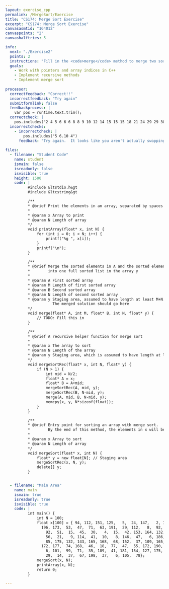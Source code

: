 ```yaml
---
layout: exercise_cpp
permalink: /MergeSort/Exercise
title: "CS174: Merge Sort Exercise"
excerpt: "CS174: Merge Sort Exercise"
canvasasmtid: "164012"
canvaspoints: "2"
canvashalftries: 5

info:
  next: "./Exercise2"
  points: 2
  instructions: "Fill in the <code>merge</code> method to merge two sorted arrays into one larger sorted array, which is the key step to combine recursive problems in merge sort.  <a href = \"https://www.youtube.com/watch?v=_V-7NpSXuB4\">Click here</a> to watch a video I made on merge sort if you'd like some help with this step.  You can also watch a cute video <a href = \"https://www.youtube.com/watch?v=XaqR3G_NVoo\">here</a> on a dance for merge sort."
  goals:
    - Work with pointers and array indices in C++
    - Implement recursive methods
    - Implement merge sort
    
processor:  
  correctfeedback: "Correct!!" 
  incorrectfeedback: "Try again"
  submitformlink: false
  feedbackprocess: | 
    var pos = runtime.text.trim();
  correctcheck: |
    pos.includes("2 4 5 6 6 6 8 8 9 10 12 14 15 15 15 18 21 24 29 29 30 30 35 37 37 37 40 41 41 42 42 45 46 47 47 47 51 53 55 56 63 67 68 71 71 74 77 78 85 92 92 94 99 101 104 105 109 111 112 112 114 118 122 125 126 127 132 132 142 143 146 147 147 148 151 151 152 153 154 164 165 165 168 168 168 172 172 173 175 175 177 179 181 186 189 190 191 191 196 198")
  incorrectchecks:
    - incorrectcheck: |
        pos.includes("5 6.10 4")
      feedback: "Try again.  It looks like you aren't actually swapping elements in memory."
 
files:
  - filename: "Student Code"
    name: student
    ismain: false
    isreadonly: false
    isvisible: true
    height: 1500
    code: | 
          #include &ltstdio.h&gt
          #include &ltcstring&gt

          /**
          * @brief Print the elements in an array, separated by spaces
          * 
          * @param x Array to print
          * @param N Length of array
          */
          void printArray(float* x, int N) {
              for (int i = 0; i < N; i++) {
                  printf("%g ", x[i]);
              }
              printf("\n");
          }

          /**
          * @brief Merge the sorted elements in A and the sorted elements into B
          *        into one full sorted list in the array y
          * 
          * @param A First sorted array
          * @param M Length of first sorted array
          * @param B Second sorted array
          * @param N Length of second sorted array
          * @param y Staging area, assumed to have length at least M+N.   
                     The merged solution should go here
          */
          void merge(float* A, int M, float* B, int N, float* y) {
              // TODO: Fill this in
          }

          /**
          * @brief A recursive helper function for merge sort
          * 
          * @param x The array to sort
          * @param N Length of the array
          * @param y Staging area, which is assumed to have length at least N
          */
          void mergeSortRec(float* x, int N, float* y) {
              if (N > 1) {
                  int mid = N/2;
                  float* A = x;
                  float* B = A+mid;
                  mergeSortRec(A, mid, y);
                  mergeSortRec(B, N-mid, y);
                  merge(A, mid, B, N-mid, y);
                  memcpy(x, y, N*sizeof(float));
              }
          }

          /**
          * @brief Entry point for sorting an array with merge sort.
          *        By the end of this method, the elements in x will be sorted 
          * 
          * @param x Array to sort
          * @param N Length of array
          */
          void mergeSort(float* x, int N) {
              float* y = new float[N]; // Staging area
              mergeSortRec(x, N, y);
              delete[] y;
          }


  - filename: "Main Area"
    name: main
    ismain: true
    isreadonly: true
    isvisible: true
    code: | 
          int main() {
              int N = 100;
              float x[100] = { 94, 112, 151, 125,   5,  24, 147,   2, 111, 168,  42, 148,  30,
                196, 173,  53,  47,  71,  63, 191,  29, 112,   8,  92,  15, 147,
                  92,  51,  15,  45,  30,   4,  15,  42, 153, 164, 132, 126, 122,
                  56,  21,   9, 114,  41,  10,   8, 146,  47,   6, 186, 191, 142,
                  85, 175, 132, 143, 165, 168,  68, 152,  37, 109, 165,  40, 104,
                172, 177,  74, 168,  46,  18,  77,  47,  55, 172, 190, 151,  12,
                  6, 101,  99,  71,  35, 189,  41, 181, 154, 127, 175, 118, 179,
                  29,  14,  37,  67, 198,  37,   6, 105,  78};
              mergeSort(x, N);
              printArray(x, N);
              return 0;
          }
        
---
```

